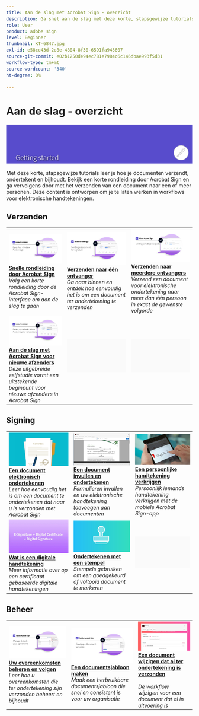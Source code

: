 ```yaml
---
title: Aan de slag met Acrobat Sign - overzicht
description: Ga snel aan de slag met deze korte, stapsgewijze tutorials over het verzenden, ondertekenen en volgen van documenten
role: User
product: adobe sign
level: Beginner
thumbnail: KT-6847.jpg
exl-id: e58ce43d-2e8e-4804-8f30-6591fa943607
source-git-commit: e02b1250de94ec781e7984c6c146dbae993f5d31
workflow-type: tm+mt
source-wordcount: '340'
ht-degree: 0%

---
```


# Aan de slag - overzicht

![Aan de slag-afbeelding ondertekenen](../assets/Hero-GettingStarted.png)

Met deze korte, stapsgewijze tutorials leer je hoe je documenten verzendt, ondertekent en bijhoudt. Bekijk een korte rondleiding door Acrobat Sign en ga vervolgens door met het verzenden van een document naar een of meer personen. Deze content is ontworpen om je te laten werken in workflows voor elektronische handtekeningen.

## Verzenden

<table style="table-layout:fixed">
<tr>
 <td>
    <a href="quick-tour.md">
      <img alt="Snelle rondleiding door Acrobat Sign" src="../assets/Quick-Tour.png" />
    </a>
    <div>
    <a href="quick-tour.md"><strong>Snelle rondleiding door Acrobat Sign</strong></a>
    </div>
    <em>Volg een korte rondleiding door de Acrobat Sign-interface om aan de slag te gaan</em>
    <br>
  </td>
  <td>
    <a href="send-to-single-recipient.md">
      <img alt="Verzenden naar één ontvanger" src="../assets/Send-to-single-recipient.png" />
    </a>
    <div>
    <a href="send-to-single-recipient.md"><strong>Verzenden naar één ontvanger</strong></a>
    </div>
    <em>Ga naar binnen en ontdek hoe eenvoudig het is om een document ter ondertekening te verzenden</em>
    <br>
  </td>
  <td>
    <a href="send-to-multiple-recipients.md">
      <img alt="Verzenden naar meerdere ontvangers" src="../assets/Sending-to-multiple-recipients.png" />
    </a>
    <div>
    <a href="send-to-multiple-recipients.md"><strong>Verzenden naar meerdere ontvangers</strong></a>
    </div>
    <em>Verzend een document voor elektronische ondertekening naar meer dan één persoon in exact de gewenste volgorde</em>
    <br>
  </td>
</tr>
<tr>
  <td>
    <a href="new-sender.md">
      <img alt="Aan de slag met Acrobat Sign voor nieuwe afzenders" src="../assets/gettingstartednew.png" />
    </a>
    <div>
    <a href="new-sender.md"><strong>Aan de slag met Acrobat Sign voor nieuwe afzenders</strong></a>
    </div>
    <em>Deze uitgebreide zelfstudie vormt een uitstekende beginpunt voor nieuwe afzenders in Acrobat Sign</em>
    <br>
  </td>
  <td>
    <img alt="Spacer" src="../assets/Grayspacer.png" />
    <div>
    <br>
  </td>
  <td>
    <img alt="Spacer" src="../assets/Grayspacer.png" />
    <div>
    <br>
  </td>
</tr>
</table>

## Signing

<table style="table-layout:fixed">
<tr>
  <td>
    <a href="electronically-sign-a-document.md">
      <img alt="Een document elektronisch ondertekenen" src="../assets/Electronically-sign.png" />
    </a>
    <div>
    <a href="electronically-sign-a-document.md"><strong>Een document elektronisch ondertekenen</strong></a>
    </div>
    <em>Leer hoe eenvoudig het is om een document te ondertekenen dat naar u is verzonden met Acrobat Sign</em>
    <br>
  </td>
  <td>
    <a href="fill-and-sign.md">
      <img alt="Een document invullen en ondertekenen" src="../assets/FillandSign.png" />
    </a>
    <div>
    <a href="fill-and-sign.md"><strong>Een document invullen en ondertekenen</strong></a>
    </div>
    <em>Formulieren invullen en uw elektronische handtekening toevoegen aan documenten</em>
    <br>
  </td>
  <td>
    <a href="sign-in-person.md">
      <img alt="Een persoonlijke handtekening verkrijgen" src="../assets/In-person.png" />
    </a>
    <div>
    <a href="sign-in-person.md"><strong>Een persoonlijke handtekening verkrijgen</strong></a>
    </div>
    <em>Persoonlijk iemands handtekening verkrijgen met de mobiele Acrobat Sign-app</em>
    <br>
  </td>
</tr>
<tr>
  <td>
    <a href="sign-with-a-digital-signature.md">
      <img alt="Wat is een digitale handtekening" src="../assets/Whatisdigsig_1280.jpg" />
    </a>
    <div>
    <a href="sign-with-a-digital-signature.md"><strong>Wat is een digitale handtekening</strong></a>
    </div>
    <em>Meer informatie over op een certificaat gebaseerde digitale handtekeningen</em>
    <br>
  </td>
  <td>
    <a href="sign-with-a-stamp.md">
      <img alt="Ondertekenen met een stempel" src="../assets/Stamp.png" />
    </a>
    <div>
    <a href="sign-with-a-stamp.md"><strong>Ondertekenen met een stempel</strong></a>
    </div>
    <em>Stempels gebruiken om een goedgekeurd of voltooid document te markeren</em>
     <br>
  </td> 
  <td>
    <img alt="Spacer" src="../assets/Grayspacer.png" />
    <div>
    <br>
  </td>
</tr>  
</table>

## Beheer

<table style="table-layout:fixed">
<tr>
  <td>
    <a href="manage-and-track.md">
      <img alt="Uw overeenkomsten beheren en volgen" src="../assets/Manage_1280.png" />
    </a>
    <div>
    <a href="manage-and-track.md"><strong>Uw overeenkomsten beheren en volgen</strong></a>
    </div>
    <em>Leer hoe u overeenkomsten die ter ondertekening zijn verzonden beheert en bijhoudt</em>
    <br>
  </td>
  <td>
    <a href="../sign-advanced-users/create-a-template.md">
      <img alt="Een documentsjabloon maken" src="../assets/Template.png" />
    </a>
    <div>
    <a href="../sign-advanced-users/create-a-template.md"><strong>Een documentsjabloon maken</strong></a>
    </div>
    <em>Maak een herbruikbare documentsjabloon die snel en consistent is voor uw organisatie</em>
    <br>
  </td>
  <td>
    <a href="modify-in-flight.md">
      <img alt="Een document wijzigen dat al ter ondertekening is verzonden" src="../assets/Modifying-sending.png" />
    </a>
    <div>
    <a href="modify-in-flight.md"><strong>Een document wijzigen dat al ter ondertekening is verzonden</strong></a>
    </div>
    <br>
    <em>De workflow wijzigen voor een document dat al in uitvoering is</em>
  </td>
</tr>
</table>
